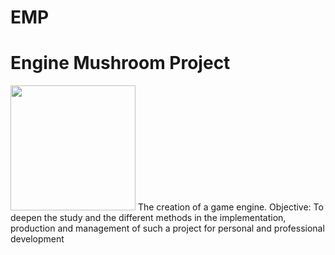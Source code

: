 # EMP
<h1>Engine Mushroom Project</h1>
<img src="https://abominablescience.ch/logoProject.png" width="200" height="200" />
The creation of a game engine. Objective: To deepen the study and the different methods in the implementation, production and management of such a project for personal and professional development
